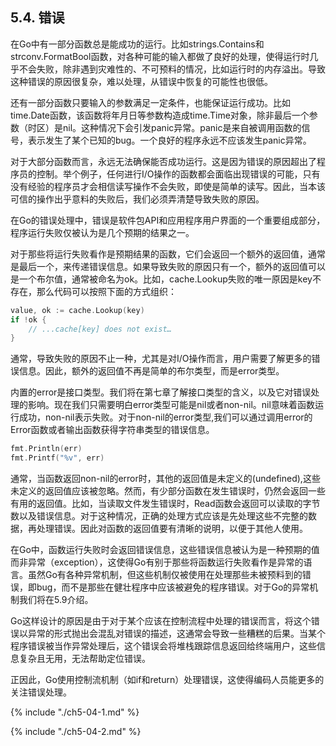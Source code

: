 ## 5.4. 错误


在Go中有一部分函数总是能成功的运行。比如strings.Contains和strconv.FormatBool函数，对各种可能的输入都做了良好的处理，使得运行时几乎不会失败，除非遇到灾难性的、不可预料的情况，比如运行时的内存溢出。导致这种错误的原因很复杂，难以处理，从错误中恢复的可能性也很低。

还有一部分函数只要输入的参数满足一定条件，也能保证运行成功。比如time.Date函数，该函数将年月日等参数构造成time.Time对象，除非最后一个参数（时区）是nil。这种情况下会引发panic异常。panic是来自被调用函数的信号，表示发生了某个已知的bug。一个良好的程序永远不应该发生panic异常。

对于大部分函数而言，永远无法确保能否成功运行。这是因为错误的原因超出了程序员的控制。举个例子，任何进行I/O操作的函数都会面临出现错误的可能，只有没有经验的程序员才会相信读写操作不会失败，即使是简单的读写。因此，当本该可信的操作出乎意料的失败后，我们必须弄清楚导致失败的原因。

在Go的错误处理中，错误是软件包API和应用程序用户界面的一个重要组成部分，程序运行失败仅被认为是几个预期的结果之一。

对于那些将运行失败看作是预期结果的函数，它们会返回一个额外的返回值，通常是最后一个，来传递错误信息。如果导致失败的原因只有一个，额外的返回值可以是一个布尔值，通常被命名为ok。比如，cache.Lookup失败的唯一原因是key不存在，那么代码可以按照下面的方式组织：

```Go
value, ok := cache.Lookup(key)
if !ok {
	// ...cache[key] does not exist…
}
```

通常，导致失败的原因不止一种，尤其是对I/O操作而言，用户需要了解更多的错误信息。因此，额外的返回值不再是简单的布尔类型，而是error类型。

内置的error是接口类型。我们将在第七章了解接口类型的含义，以及它对错误处理的影响。现在我们只需要明白error类型可能是nil或者non-nil。nil意味着函数运行成功，non-nil表示失败。对于non-nil的error类型,我们可以通过调用error的Error函数或者输出函数获得字符串类型的错误信息。

```Go
fmt.Println(err)
fmt.Printf("%v", err)
```

通常，当函数返回non-nil的error时，其他的返回值是未定义的(undefined),这些未定义的返回值应该被忽略。然而，有少部分函数在发生错误时，仍然会返回一些有用的返回值。比如，当读取文件发生错误时，Read函数会返回可以读取的字节数以及错误信息。对于这种情况，正确的处理方式应该是先处理这些不完整的数据，再处理错误。因此对函数的返回值要有清晰的说明，以便于其他人使用。

在Go中，函数运行失败时会返回错误信息，这些错误信息被认为是一种预期的值而非异常（exception），这使得Go有别于那些将函数运行失败看作是异常的语言。虽然Go有各种异常机制，但这些机制仅被使用在处理那些未被预料到的错误，即bug，而不是那些在健壮程序中应该被避免的程序错误。对于Go的异常机制我们将在5.9介绍。

Go这样设计的原因是由于对于某个应该在控制流程中处理的错误而言，将这个错误以异常的形式抛出会混乱对错误的描述，这通常会导致一些糟糕的后果。当某个程序错误被当作异常处理后，这个错误会将堆栈跟踪信息返回给终端用户，这些信息复杂且无用，无法帮助定位错误。

正因此，Go使用控制流机制（如if和return）处理错误，这使得编码人员能更多的关注错误处理。

{% include "./ch5-04-1.md" %}

{% include "./ch5-04-2.md" %}
